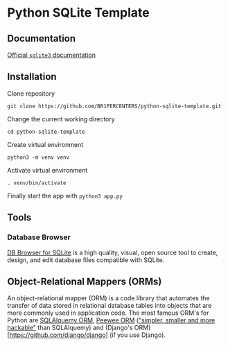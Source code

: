 # Python SQLite Template

## Documentation

[Official `sqlite3` documentation](https://docs.python.org/3/library/sqlite3.html)

## Installation

Clone repository

`git clone https://github.com/BR1PERCENTERS/python-sqlite-template.git`

Change the current working directory

`cd python-sqlite-template`

Create virtual environment

`python3 -m venv venv`

Activate virtual environment

`. venv/bin/activate`

Finally start the app with `python3 app.py`

## Tools

### Database Browser

[DB Browser for SQLite](https://github.com/sqlitebrowser/sqlitebrowser) is a high quality, visual, open source tool to create, design, and edit database files compatible with SQLite.

## Object-Relational Mappers (ORMs)

An object-relational mapper (ORM) is a code library that automates the transfer of data stored in relational database tables into objects that are more commonly used in application code. The most famous ORM's for Python are [SQLAlquemy ORM](https://github.com/sqlalchemy/sqlalchemy), [Peewee ORM](https://github.com/coleifer/peewee) (["simpler, smaller and more hackable"](https://charlesleifer.com/blog/peewee-a-lightweight-python-orm---original-post/) than SQLAlquemy) and (Django's ORM)[https://github.com/django/django] (if you use Django).
